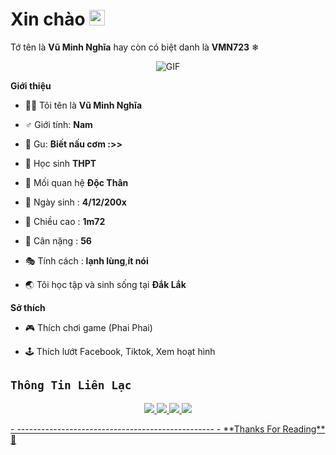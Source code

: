 <h1> Xin chào <img src="https://i.imgur.com/sl26aUs.gif" width="25"></h1> 

Tớ tên là **Vũ Minh Nghĩa** hay còn có biệt danh là **VMN723** ❄



<p align="center">
    <img align="center" alt="GIF" src="https://i.imgur.com/0uJD8W7.png" />
</p> 



**Giới thiệu**



- 💁‍♂️ Tôi tên là **Vũ Minh Nghĩa**

- ♂️ Giới tính: **Nam**

- 💁 Gu: **Biết nấu cơm :>>**

- 👔 Học sinh **THPT**

- 💑 Mối quan hệ **Độc Thân**

- 👶 Ngày sinh : **4/12/200x**

- 🕺 Chiều cao : **1m72**

- 💪 Cân nặng : **56**

- 🎭 Tính cách : **lạnh lùng**,**ít nói**

- 🌏 Tôi học tập và  sinh sống tại **Đắk Lắk**



**Sở thích**



- 🎮 Thích chơi game (Phai Phai) 

- 🕹️ Thích lướt Facebook, Tiktok, Xem hoạt hình


## ```Thông Tin Liên Lạc```
<p align="center">
  <a href="https://instagram.com/vuminhnghia9"><img src="https://img.shields.io/badge/Instagram-E4405F?style=for-the-badge&logo=instagram&logoColor=white"/> 
  <a href="https://www.facebook.com/VMN723"><img src="https://img.shields.io/badge/WhatsApp-25D366?style=for-the-badge&logo=whatsapp&logoColor=white" />
  <a href="https://www.facebook.com/VMN723"><img src="https://img.shields.io/badge/Facebook-%234267B2.svg?&style=for-the-badge&logo=facebook&logoColor=white" />
  <a href="https://github.com/VMN723"><img src="https://img.shields.io/badge/-GitHub-black?style=flat-square&logo=github" /> 
</p>- -------------------------------------------------
- **Thanks For Reading**  👑
